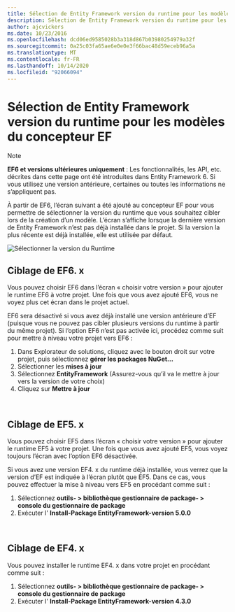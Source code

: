 ```yaml
---
title: Sélection de Entity Framework version du runtime pour les modèles du concepteur EF-EF6
description: Sélection de Entity Framework version du runtime pour les modèles du concepteur EF dans Entity Framework 6
author: ajcvickers
ms.date: 10/23/2016
ms.openlocfilehash: dcd06ed9585028b3a318d867b03980254979a32f
ms.sourcegitcommit: 0a25c03fa65ae6e0e0e3f66bac48d59eceb96a5a
ms.translationtype: MT
ms.contentlocale: fr-FR
ms.lasthandoff: 10/14/2020
ms.locfileid: "92066094"
---
```

# <a name="selecting-entity-framework-runtime-version-for-ef-designer-models"></a>Sélection de Entity Framework version du runtime pour les modèles du concepteur EF
> [!NOTE]
> **EF6 et versions ultérieures uniquement** : Les fonctionnalités, les API, etc. décrites dans cette page ont été introduites dans Entity Framework 6. Si vous utilisez une version antérieure, certaines ou toutes les informations ne s’appliquent pas.

À partir de EF6, l’écran suivant a été ajouté au concepteur EF pour vous permettre de sélectionner la version du runtime que vous souhaitez cibler lors de la création d’un modèle. L’écran s’affiche lorsque la dernière version de Entity Framework n’est pas déjà installée dans le projet. Si la version la plus récente est déjà installée, elle est utilisée par défaut.

![Sélectionner la version du Runtime](~/ef6/media/screen.png)

## <a name="targeting-ef6x"></a>Ciblage de EF6. x

Vous pouvez choisir EF6 dans l’écran « choisir votre version » pour ajouter le runtime EF6 à votre projet. Une fois que vous avez ajouté EF6, vous ne voyez plus cet écran dans le projet actuel.

EF6 sera désactivé si vous avez déjà installé une version antérieure d’EF (puisque vous ne pouvez pas cibler plusieurs versions du runtime à partir du même projet). Si l’option EF6 n’est pas activée ici, procédez comme suit pour mettre à niveau votre projet vers EF6 :

1.  Dans Explorateur de solutions, cliquez avec le bouton droit sur votre projet, puis sélectionnez **gérer les packages NuGet...**
2.  Sélectionner les **mises à jour**
3.  Sélectionnez **EntityFramework** (Assurez-vous qu’il va le mettre à jour vers la version de votre choix)
4.  Cliquez sur **Mettre à jour**

 

## <a name="targeting-ef5x"></a>Ciblage de EF5. x

Vous pouvez choisir EF5 dans l’écran « choisir votre version » pour ajouter le runtime EF5 à votre projet. Une fois que vous avez ajouté EF5, vous voyez toujours l’écran avec l’option EF6 désactivée.

Si vous avez une version EF4. x du runtime déjà installée, vous verrez que la version d’EF est indiquée à l’écran plutôt que EF5. Dans ce cas, vous pouvez effectuer la mise à niveau vers EF5 en procédant comme suit :

1.  Sélectionnez **outils- &gt; bibliothèque gestionnaire de package- &gt; console du gestionnaire de package**
2.  Exécuter l' **Install-Package EntityFramework-version 5.0.0**

 

## <a name="targeting-ef4x"></a>Ciblage de EF4. x

Vous pouvez installer le runtime EF4. x dans votre projet en procédant comme suit :

1.  Sélectionnez **outils- &gt; bibliothèque gestionnaire de package- &gt; console du gestionnaire de package**
2.  Exécuter l' **Install-Package EntityFramework-version 4.3.0**
